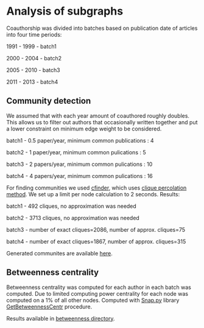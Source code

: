 # Analysis of subgraphs

Coauthorship was divided into batches based on publication date of articles into four time periods:

1991 - 1999 - batch1

2000 - 2004 - batch2

2005 - 2010 - batch3

2011 - 2013 - batch4


## Community detection

We assumed that with each year amount of coauthored roughly doubles. This allows us to filter out authors that occasionally written together and put a lower constraint on minimum edge weight to be considered.

batch1 - 0.5 paper/year, minimum common publications : 4

batch2 - 1 paper/year, minimum common pulications  : 5

batch3 - 2 papers/year, minimum common pulications  : 10

batch4 - 4 papers/year, minimum common pulications  : 16


For finding communities we used [cfinder](http://www.cfinder.org/), which uses [clique percolation method](http://en.wikipedia.org/wiki/Clique_percolation_method). We set up a limit per node calculation to 2 seconds. Results:

batch1 - 492 cliques, no approximation was needed

batch2 -  3713 cliques, no approximation was needed

batch3 - number of exact cliques=2086, number of approx. cliques=75

batch4 - number of exact cliques=1867, number of approx. cliques=315

Generated communites are available [here](https://drive.google.com/folderview?id=0B8yQRmV2S-ZLTWw0czJ5MUxMQ28&usp=sharing).

##  Betweenness centrality

Betweenness centrality was computed for each author in each batch was computed. Due to limited computing power centrality for each node was computed on a 1% of all other nodes. Computed with [Snap.py](http://snap.stanford.edu/snappy/) library [GetBetweennessCentr](http://snap.stanford.edu/snappy/doc/reference/GetBetweennessCentr.html) procedure.

Results available in [betweenness directory]().


